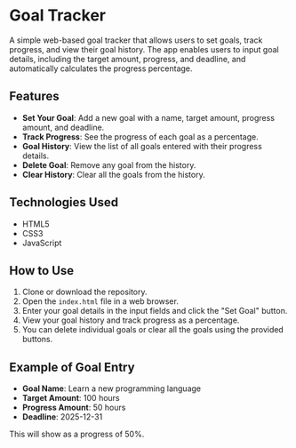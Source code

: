 # Goal Tracker

A simple web-based goal tracker that allows users to set goals, track progress, and view their goal history. The app enables users to input goal details, including the target amount, progress, and deadline, and automatically calculates the progress percentage.

## Features
- **Set Your Goal**: Add a new goal with a name, target amount, progress amount, and deadline.
- **Track Progress**: See the progress of each goal as a percentage.
- **Goal History**: View the list of all goals entered with their progress details.
- **Delete Goal**: Remove any goal from the history.
- **Clear History**: Clear all the goals from the history.

## Technologies Used
- HTML5
- CSS3
- JavaScript

## How to Use
1. Clone or download the repository.
2. Open the `index.html` file in a web browser.
3. Enter your goal details in the input fields and click the "Set Goal" button.
4. View your goal history and track progress as a percentage.
5. You can delete individual goals or clear all the goals using the provided buttons.

## Example of Goal Entry
- **Goal Name**: Learn a new programming language
- **Target Amount**: 100 hours
- **Progress Amount**: 50 hours
- **Deadline**: 2025-12-31

This will show as a progress of 50%.

